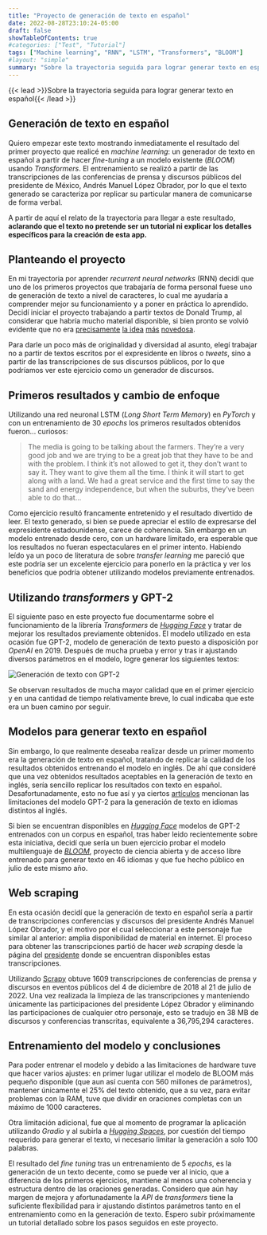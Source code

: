 ```yaml
---
title: "Proyecto de generación de texto en español"
date: 2022-08-28T23:10:24-05:00
draft: false
showTableOfContents: true
#categories: ["Test", "Tutorial"]
tags: ["Machine learning", "RNN", "LSTM", "Transformers", "BLOOM"]
#layout: "simple"
summary: "Sobre la trayectoria seguida para lograr generar texto en español."
---
```

{{< lead >}}Sobre la trayectoria seguida para lograr generar texto en español{{< /lead >}}

## Generación de texto en español
Quiero empezar este texto mostrando inmediatamente el resultado del primer proyecto que realicé en *machine learning*: un generador de texto en español a partir de hacer *fine-tuning* a un modelo existente (*BLOOM*) usando *Transformers*. El entrenamiento se realizó a partir de las transcripciones de las conferencias de prensa y discursos públicos del presidente de México, Andrés Manuel López Obrador, por lo que el texto generado se caracteriza por replicar su particular manera de comunicarse de forma verbal.

<gradio-app src="https://neek05-nlp-amlo.hf.space"></gradio-app>

A partir de aquí el relato de la trayectoria para llegar a este resultado, **aclarando que el texto no pretende ser un tutorial ni explicar los detalles específicos para la creación de esta app.**

## Planteando el proyecto

En mi trayectoria por aprender *recurrent neural networks* (RNN) decidí que uno de los primeros proyectos que trabajaría de forma personal fuese uno de generación de texto a nivel de caracteres, lo cual me ayudaría a comprender mejor su funcionamiento y a poner en práctica lo aprendido. Decidí iniciar el proyecto trabajando a partir textos de Donald Trump, al considerar que habría mucho material disponible, si bien pronto se volvió evidente que no era [precisamente](https://github.com/ZaydH/trump_char_rnn) [la idea](https://www.csail.mit.edu/news/postdoc-develops-twitterbot-uses-ai-sound-donald-trump) [más](https://towardsdatascience.com/predicting-trump-tweets-with-a-rnn-95e7c398b18e) [novedosa](https://github.com/ppramesi/RoboTrumpDNN).

Para darle un poco más de originalidad y diversidad al asunto, elegí trabajar no a partir de textos escritos por el expresidente en libros o *tweets*, sino a partir de las transcripciones de sus discursos públicos, por lo que podríamos ver este ejercicio como un generador de discursos. 

## Primeros resultados y cambio de enfoque

Utilizando una red neuronal LSTM (*Long Short Term Memory*) en *PyTorch* y con un entrenamiento de 30 *epochs* los primeros resultados obtenidos fueron... curiosos: 


> The media is going to be talking about the farmers. They’re a very good job and we are trying to be a great job that they have to be and with the problem. I think it’s not allowed to get it, they don’t want to say it. They want to give them all the time. I think it will start to get along with a land. We had a great service and the first time to say the sand and energy independence, but when the suburbs, they’ve been able to do that...


Como ejercicio resultó francamente entretenido y el resultado divertido de leer. El texto generado, si bien se puede apreciar el estilo de expresarse del expresidente estadounidense, carece de coherencia. Sin embargo en un modelo entrenado desde cero, con un hardware limitado, era esperable que los resultados no fueran espectaculares en el primer intento. Habiendo leído ya un poco de literatura de sobre *transfer learning* me pareció que este podría ser un excelente ejercicio para ponerlo en la práctica y ver los beneficios que podría obtener utilizando modelos previamente entrenados.

## Utilizando *transformers* y GPT-2

El siguiente paso en este proyecto fue documentarme sobre el funcionamiento de la librería *Transformers* de [*Hugging Face*](https://huggingface.co/) y tratar de mejorar los resultados previamente obtenidos. El modelo utilizado en esta ocasión fue GPT-2, modelo de generación de texto puesto a disposición por *OpenAI* en 2019. Después de mucha prueba y error y tras ir ajustando diversos parámetros en el modelo, logre generar los siguientes textos:

![Generación de texto con GPT-2](../ResultadosGPT-2.png)

Se observan resultados de mucha mayor calidad que en el primer ejercicio y en una cantidad de tiempo relativamente breve, lo cual indicaba que este era un buen camino por seguir.

## Modelos para generar texto en español

Sin embargo, lo que realmente deseaba realizar desde un primer momento era la generación de texto en español, tratando de replicar la calidad de los resultados obtenidos entrenando el modelo en inglés. De ahí que consideré que una vez obtenidos resultados aceptables en la generación de texto en inglés, sería sencillo replicar los resultados con texto en español. Desafortunadamente, esto no fue así y ya ciertos [artículos](https://www.vanderbilt.edu/digitalhumanities/gpt-2-no-habla-espanol-artificial-intelligence-anglocentrism-and-the-non-human-side-of-dh/) mencionan las limitaciones del modelo GPT-2 para la generación de texto en idiomas distintos al inglés.  

Si bien se encuentran disponibles en [*Hugging Face*](https://huggingface.co/models) modelos de GPT-2 entrenados con un corpus en español, tras haber leido recientemente sobre esta iniciativa, decidí que sería un buen ejercicio probar el modelo multilenguaje de [*BLOOM*](https://huggingface.co/bigscience/bloom), proyecto de ciencia abierta y de acceso libre entrenado para generar texto en 46 idiomas y que fue hecho público en julio de este mismo año.

## Web scraping

En esta ocasión decidí que la generación de texto en español sería a partir de transcripciones conferencias y discursos del presidente Andrés Manuel López Obrador, y el motivo por el cual seleccionar a este personaje fue similar al anterior: amplia disponibilidad de material en internet. El proceso para obtener las transcripciones partió de hacer *web scraping* desde la página del [presidente](https://lopezobrador.org.mx/transcripciones/) donde se encuentran disponibles estas transcripciones.

Utilizando [Scrapy](https://scrapy.org/) obtuve 1609 transcripciones de conferencias de prensa y discursos en eventos públicos del 4 de diciembre de 2018 al 21 de julio de 2022. Una vez realizada la limpieza de las transcripciones y manteniendo únicamente las participaciones del presidente López Obrador y eliminando las participaciones de cualquier otro personaje, esto se tradujo en 38 MB de discursos y conferencias transcritas, equivalente a 36,795,294 caracteres.

## Entrenamiento del modelo y conclusiones
Para poder entrenar el modelo y debido a las limitaciones de hardware tuve que hacer varios ajustes: en primer lugar utilizar el modelo de BLOOM más pequeño disponible (que aun así cuenta con 560 millones de parámetros), mantener únicamente el 25% del texto obtenido, que a su vez, para evitar problemas con la RAM, tuve que dividir en oraciones completas con un máximo de 1000 caracteres. 

Otra limitación adicional, fue que al momento de programar la aplicación utilizando *Gradio* y al subirla a [*Hugging Spaces*](https://huggingface.co/spaces), por cuestión del tiempo requerido para generar el texto, vi necesario limitar la generación a solo 100 palabras.

El resultado del *fine tuning* tras un entrenamiento de 5 *epochs*, es la generación de un texto decente, como se puede ver al inicio, que a diferencia de los primeros ejercicios, mantiene al menos una coherencia y estructura dentro de las oraciones generadas. Considero que aún hay margen de mejora y afortunadamente la *API* de *transformers* tiene la suficiente flexibilidad para ir ajustando distintos parámetros tanto en el entrenamiento como en la generación de texto. Espero subir próximamente un tutorial detallado sobre los pasos seguidos en este proyecto.

<script
	type="module"
	src="https://gradio.s3-us-west-2.amazonaws.com/3.27.0/gradio.js"
></script>